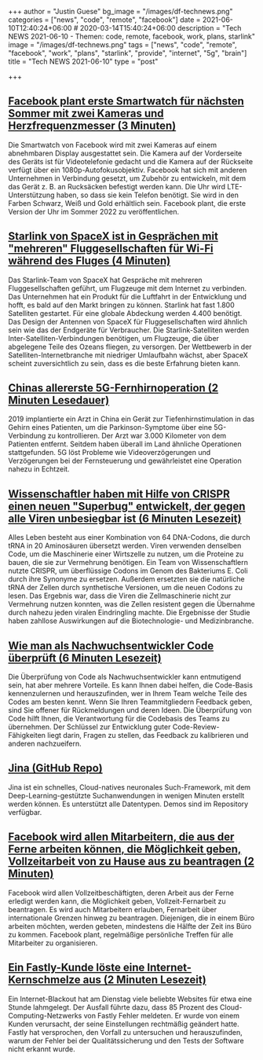 +++
author = "Justin Guese"
bg_image = "/images/df-technews.png"
categories = ["news", "code", "remote", "facebook"]
date = 2021-06-10T12:40:24+06:00 # 2020-03-14T15:40:24+06:00
description = "Tech NEWS 2021-06-10 - Themen: code, remote, facebook, work, plans, starlink"
image = "/images/df-technews.png"
tags = ["news", "code", "remote", "facebook", "work", "plans", "starlink", "provide", "internet", "5g", "brain"]
title = "Tech NEWS 2021-06-10"
type = "post"

+++

## [Facebook plant erste Smartwatch für nächsten Sommer mit zwei Kameras und Herzfrequenzmesser (3 Minuten)](https://www.theverge.com/2021/6/9/22526266/facebook-smartwatch-two-cameras-heart-rate-monitor)

 Die Smartwatch von Facebook wird mit zwei Kameras auf einem abnehmbaren Display ausgestattet sein. Die Kamera auf der Vorderseite des Geräts ist für Videotelefonie gedacht und die Kamera auf der Rückseite verfügt über ein 1080p-Autofokusobjektiv. Facebook hat sich mit anderen Unternehmen in Verbindung gesetzt, um Zubehör zu entwickeln, mit dem das Gerät z. B. an Rucksäcken befestigt werden kann. Die Uhr wird LTE-Unterstützung haben, so dass sie kein Telefon benötigt. Sie wird in den Farben Schwarz, Weiß und Gold erhältlich sein. Facebook plant, die erste Version der Uhr im Sommer 2022 zu veröffentlichen.

## [Starlink von SpaceX ist in Gesprächen mit "mehreren" Fluggesellschaften für Wi-Fi während des Fluges (4 Minuten)](https://www.theverge.com/2021/6/9/22526601/elon-musk-spacex-starlink-internet-talks-commercial-airlines-in-flight-wifi)

 Das Starlink-Team von SpaceX hat Gespräche mit mehreren Fluggesellschaften geführt, um Flugzeuge mit dem Internet zu verbinden. Das Unternehmen hat ein Produkt für die Luftfahrt in der Entwicklung und hofft, es bald auf den Markt bringen zu können. Starlink hat fast 1.800 Satelliten gestartet. Für eine globale Abdeckung werden 4.400 benötigt. Das Design der Antennen von SpaceX für Fluggesellschaften wird ähnlich sein wie das der Endgeräte für Verbraucher. Die Starlink-Satelliten werden Inter-Satelliten-Verbindungen benötigen, um Flugzeuge, die über abgelegene Teile des Ozeans fliegen, zu versorgen. Der Wettbewerb in der Satelliten-Internetbranche mit niedriger Umlaufbahn wächst, aber SpaceX scheint zuversichtlich zu sein, dass es die beste Erfahrung bieten kann.

## [Chinas allererste 5G-Fernhirnoperation (2 Minuten Lesedauer)](https://interestingengineering.com/china-performs-countrys-first-ever-5g-remote-brain-surgery)

 2019 implantierte ein Arzt in China ein Gerät zur Tiefenhirnstimulation in das Gehirn eines Patienten, um die Parkinson-Symptome über eine 5G-Verbindung zu kontrollieren. Der Arzt war 3.000 Kilometer von dem Patienten entfernt. Seitdem haben überall im Land ähnliche Operationen stattgefunden. 5G löst Probleme wie Videoverzögerungen und Verzögerungen bei der Fernsteuerung und gewährleistet eine Operation nahezu in Echtzeit.

## [Wissenschaftler haben mit Hilfe von CRISPR einen neuen "Superbug" entwickelt, der gegen alle Viren unbesiegbar ist (6 Minuten Lesezeit)](https://singularityhub.com/2021/06/08/scientists-used-crispr-to-engineer-a-new-superbug-thats-invincible-to-all-viruses/)

 Alles Leben besteht aus einer Kombination von 64 DNA-Codons, die durch tRNA in 20 Aminosäuren übersetzt werden. Viren verwenden denselben Code, um die Maschinerie einer Wirtszelle zu nutzen, um die Proteine zu bauen, die sie zur Vermehrung benötigen. Ein Team von Wissenschaftlern nutzte CRISPR, um überflüssige Codons im Genom des Bakteriums E. Coli durch ihre Synonyme zu ersetzen. Außerdem ersetzten sie die natürliche tRNA der Zellen durch synthetische Versionen, um die neuen Codons zu lesen. Das Ergebnis war, dass die Viren die Zellmaschinerie nicht zur Vermehrung nutzen konnten, was die Zellen resistent gegen die Übernahme durch nahezu jeden viralen Eindringling machte. Die Ergebnisse der Studie haben zahllose Auswirkungen auf die Biotechnologie- und Medizinbranche.

## [Wie man als Nachwuchsentwickler Code überprüft (6 Minuten Lesezeit)](https://medium.com/pinterest-engineering/how-to-review-code-as-a-junior-developer-10ffb7846958)

 Die Überprüfung von Code als Nachwuchsentwickler kann entmutigend sein, hat aber mehrere Vorteile. Es kann Ihnen dabei helfen, die Code-Basis kennenzulernen und herauszufinden, wer in Ihrem Team welche Teile des Codes am besten kennt. Wenn Sie Ihren Teammitgliedern Feedback geben, sind Sie offener für Rückmeldungen und deren Ideen. Die Überprüfung von Code hilft Ihnen, die Verantwortung für die Codebasis des Teams zu übernehmen. Der Schlüssel zur Entwicklung guter Code-Review-Fähigkeiten liegt darin, Fragen zu stellen, das Feedback zu kalibrieren und anderen nachzueifern.

## [Jina (GitHub Repo)](https://github.com/jina-ai/jina/)

 Jina ist ein schnelles, Cloud-natives neuronales Such-Framework, mit dem Deep-Learning-gestützte Suchanwendungen in wenigen Minuten erstellt werden können. Es unterstützt alle Datentypen. Demos sind im Repository verfügbar.

## [Facebook wird allen Mitarbeitern, die aus der Ferne arbeiten können, die Möglichkeit geben, Vollzeitarbeit von zu Hause aus zu beantragen (2 Minuten)](https://www.cnbc.com/2021/06/09/facebook-will-let-all-employees-who-can-work-remotely-to-request-full-time-remote-work.html)

 Facebook wird allen Vollzeitbeschäftigten, deren Arbeit aus der Ferne erledigt werden kann, die Möglichkeit geben, Vollzeit-Fernarbeit zu beantragen. Es wird auch Mitarbeitern erlauben, Fernarbeit über internationale Grenzen hinweg zu beantragen. Diejenigen, die in einem Büro arbeiten möchten, werden gebeten, mindestens die Hälfte der Zeit ins Büro zu kommen. Facebook plant, regelmäßige persönliche Treffen für alle Mitarbeiter zu organisieren.

## [Ein Fastly-Kunde löste eine Internet-Kernschmelze aus (2 Minuten Lesezeit)](https://www.bbc.com/news/technology-57413224)

 Ein Internet-Blackout hat am Dienstag viele beliebte Websites für etwa eine Stunde lahmgelegt. Der Ausfall führte dazu, dass 85 Prozent des Cloud-Computing-Netzwerks von Fastly Fehler meldeten. Er wurde von einem Kunden verursacht, der seine Einstellungen rechtmäßig geändert hatte. Fastly hat versprochen, den Vorfall zu untersuchen und herauszufinden, warum der Fehler bei der Qualitätssicherung und den Tests der Software nicht erkannt wurde.

